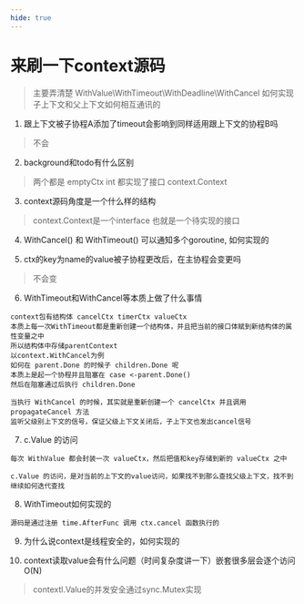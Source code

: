 ```yaml
---
hide: true
---
```

# 来刷一下context源码

> 主要弄清楚 WithValue\WithTimeout\WithDeadline\WithCancel 如何实现
> 子上下文和父上下文如何相互通讯的

1. 跟上下文被子协程A添加了timeout会影响到同样适用跟上下文的协程B吗

> 不会

2. background和todo有什么区别

> 两个都是 emptyCtx int 都实现了接口 context.Context 

3. context源码角度是一个什么样的结构

> context.Context是一个interface 也就是一个待实现的接口

4. WithCancel() 和 WithTimeout() 可以通知多个goroutine, 如何实现的


5. ctx的key为name的value被子协程更改后，在主协程会变更吗

> 不会变

6. WithTimeout和WithCancel等本质上做了什么事情

```
context包有结构体 cancelCtx timerCtx valueCtx 
本质上每一次WithTimeout都是重新创建一个结构体，并且把当前的接口体赋到新结构体的属性变量之中
所以结构体中存储parentContext
以context.WithCancel为例
如何在 parent.Done 的时候子 children.Done 呢
本质上是起一个协程并且阻塞在 case <-parent.Done() 
然后在阻塞通过后执行 children.Done

当执行 WithCancel 的时候，其实就是重新创建一个 cancelCtx 并且调用 propagateCancel 方法
监听父级别上下文的信号，保证父级上下文关闭后，子上下文也发出cancel信号
```

7. c.Value 的访问
```
每次 WithValue 都会封装一次 valueCtx，然后把值和key存储到新的 valueCtx 之中

c.Value 的访问，是对当前的上下文的value访问，如果找不到那么查找父级上下文，找不到继续如何迭代查找
```

8. WithTimeout如何实现的
```
源码是通过注册 time.AfterFunc 调用 ctx.cancel 函数执行的
```

9. 为什么说context是线程安全的，如何实现的

10. context读取value会有什么问题（时间复杂度讲一下）嵌套很多层会逐个访问O(N)

> contextl.Value的并发安全通过sync.Mutex实现